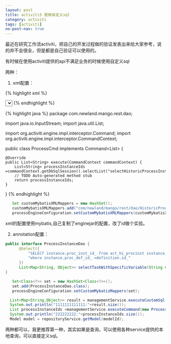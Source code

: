```yaml
---
layout: post
title: activiti5 使用自定义sql
category: activiti
tags: [activiti]
no-post-nav: true
---
```


最近在研究工作流activiti，把自己的开发过程做的验证发表出来给大家参考，说的并不会很全，但是都是自己验证可以使用的。


有时候在使用activiti提供的api不满足业务的时候使用自定义sql
        
两种：
        
1. xml配置：

{% highlight xml %}
<?xml version="1.0" encoding="UTF-8" ?>


<!DOCTYPE mapper PUBLIC "-//mybatis.org//DTD Mapper 3.0//EN" "http://mybatis.org/dtd/mybatis-3-mapper.dtd">

<mapper namespace="org.activiti.engine.impl.persistence.entity.HistoricProcessInstanceEntity">


  <select id="selectHistoricProcessInstanceIdsByProcessDefinitionId1" parameterType="org.activiti.engine.impl.db.ListQueryParameterObject" resultType="string">
    select ID_
    from ${prefix}ACT_HI_PROCINST 
    where PROC_DEF_ID_ = #{parameter}
  </select>


</mapper>
{% endhighlight %}

{% highlight java %}
package com.newland.mango.rest.dao;

import java.io.InputStream;
import java.util.List;

import org.activiti.engine.impl.interceptor.Command;
import org.activiti.engine.impl.interceptor.CommandContext;

public class ProcessCmd  implements Command<List<String>> {

    @Override
    public List<String> execute(CommandContext commandContext) {
        List<String> processInstanceIds =commandContext.getDbSqlSession().selectList("selectHistoricProcessInstanceIdsByProcessDefinitionId1","cs:1:5004");
        // TODO Auto-generated method stub
        return processInstanceIds;
    }

}
{% endhighlight %}

```java
   Set customMybatisXMLMappers = new HashSet();
   customMybatisXMLMappers.add("com/newland/mango/rest/dao/HistoricProcessInstance.xml");
   processEngineConfiguration.setCustomMybatisXMLMappers(customMybatisXMLMappers);
```
xml的配置使用mybatis,自己复制了enginejar的配置，改了id做个实验。

2. annotation配置：

```java
public interface ProcessInstanceDao {
      @Select({
          "SELECT instance.proc_inst_id_ from act_hi_procinst instance,act_re_procdef definition ",
          "where instance.proc_def_id_ =definition.id_"
      })
      List<Map<String, Object>> selectTaskWithSpecificVariable(String variableName);
}
```

```java
   Set<Class<?>> set = new HashSet<Class<?>>();
   set.add(ProcessInstanceDao.class);
   processEngineConfiguration.setCustomMybatisMappers(set);
```

```java
  List<Map<String,Object>> result = managementService.executeCustomSql(customSqlExecution);
  System.out.println("1111111111111:"+result.size());
  List processInstanceIds =managementService.executeCommand(new ProcessCmd());
  System.out.println("222222222:"+processInstanceIds.size());
  Model model = repositoryService.getModel(modelId);
```
两种都可以，我更推荐第一种，其实如果是查询，可以使用各种service提供的本地查询，可以直接定义sql。
